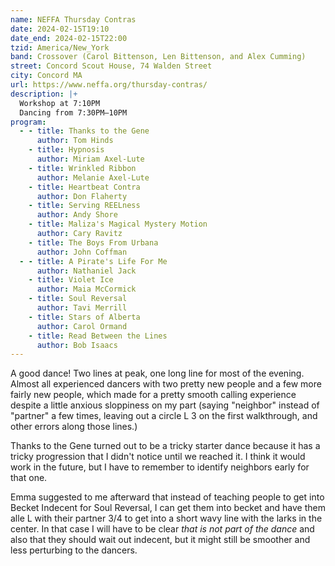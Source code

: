 ```yaml
---
name: NEFFA Thursday Contras
date: 2024-02-15T19:10
date_end: 2024-02-15T22:00
tzid: America/New_York
band: Crossover (Carol Bittenson, Len Bittenson, and Alex Cumming)
street: Concord Scout House, 74 Walden Street
city: Concord MA
url: https://www.neffa.org/thursday-contras/
description: |+
  Workshop at 7:10PM  
  Dancing from 7:30PM–10PM
program:
  - - title: Thanks to the Gene
      author: Tom Hinds
    - title: Hypnosis
      author: Miriam Axel-Lute
    - title: Wrinkled Ribbon
      author: Melanie Axel-Lute
    - title: Heartbeat Contra
      author: Don Flaherty
    - title: Serving REELness
      author: Andy Shore
    - title: Maliza's Magical Mystery Motion
      author: Cary Ravitz
    - title: The Boys From Urbana
      author: John Coffman
  - - title: A Pirate's Life For Me
      author: Nathaniel Jack
    - title: Violet Ice
      author: Maia McCormick
    - title: Soul Reversal
      author: Tavi Merrill
    - title: Stars of Alberta
      author: Carol Ormand
    - title: Read Between the Lines
      author: Bob Isaacs
---
```


A good dance! Two lines at peak, one long line for most of the evening. Almost all experienced dancers with two pretty new people and a few more fairly new people, which made for a pretty smooth calling experience despite a little anxious sloppiness on my part (saying "neighbor" instead of "partner" a few times, leaving out a circle L 3 on the first walkthrough, and other errors along those lines.)

Thanks to the Gene turned out to be a tricky starter dance because it has a tricky progression that I didn't notice until we reached it. I think it would work in the future, but I have to remember to identify neighbors early for that one.

Emma suggested to me afterward that instead of teaching people to get into Becket Indecent for Soul Reversal, I can get them into becket and have them alle L with their partner 3/4 to get into a short wavy line with the larks in the center. In that case I will have to be clear *that is not part of the dance* and also that they should wait out indecent, but it might still be smoother and less perturbing to the dancers.
